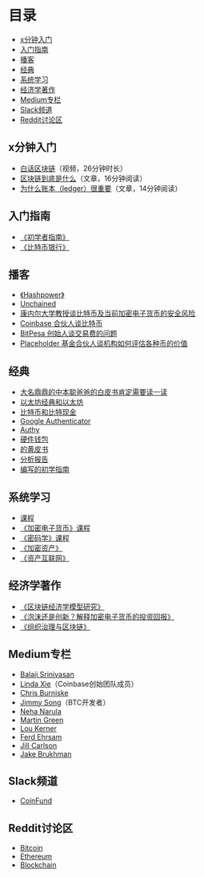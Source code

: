 # 目录

* [x分钟入门](#x分钟入门)
* [入门指南](#入门指南)
* [播客](#播客)
* [经典](#经典)
* [系统学习](#系统学习)
* [经济学著作](#经济学著作)
* [Medium专栏](#Medium专栏)
* [Slack频道](#Slack频道)
* [Reddit讨论区](#Reddit讨论区)

## x分钟入门

* [白话区块链][1]（视频，26分钟时长）
* [区块链到底是什么][2]（文章，16分钟阅读）
* [为什么账本（ledger）很重要][3]（文章，14分钟阅读）


## 入门指南

* [《初学者指南》][4]
* [《比特币银行》][5]


## 播客

* [《Hashpower》][6]
* [Unchained][7] 
* [康内尔大学教授谈比特币及当前加密电子货币的安全风险][8]
* [Coinbase 合伙人谈比特币][9]
* [BitPesa 创始人谈交易费的问题][10]
* [Placeholder 基金合伙人谈机构如何评估各种币的价值][11]

## 经典

* [大名鼎鼎的中本聪爸爸的白皮书肯定需要读一读][12]
* [以太坊经典和以太坊][13]
* [比特币和比特现金][14]
* [Google Authenticator][15]
* [Authy][16]
* [硬件钱包][17]
* [的黄皮书][18]
* [分析报告][19]
* [编写的初学指南][20]

## 系统学习

* [课程][21]
* [《加密电子货币》课程][22]
* [《密码学》课程][23]
* [《加密资产》][24]
* [《资产互联网》][25]



## 经济学著作

* [《区块链经济学模型研究》][26]
* [《泡沫还是创新？解释加密电子货币的投资回报》][27]
* [《组织治理与区块链》][28]


## Medium专栏

* [Balaji Srinivasan][29]
* [Linda Xie][30]（Coinbase创始团队成员）
* [Chris Burniske][31]
* [Jimmy Song][32]（BTC开发者）
* [Neha Narula][33]
* [Martin Green][34]
* [Lou Kerner][35]
* [Ferd Ehrsam][36]
* [Jill Carlson][37]
* [Jake Brukhman][38]


## Slack频道

* [CoinFund][39]

## Reddit讨论区

* [Bitcoin][40]
* [Ethereum][41]
* [Blockchain][42]

[1]: https://www.youtube.com/watch?v=bBC-nXj3Ng4
[2]: https://hackernoon.com/wtf-is-the-blockchain-1da89ba19348
[3]: https://medium.com/@cryptoeconomics/the-blockchain-economy-a-beginners-guide-to-institutional-cryptoeconomics-64bf2f2beec4
[4]: http://www.coindesk.com/information/
[5]: https://www.netflix.com/title/80154500
[6]: http://investorfieldguide.com/hashpower/
[7]: https://play.google.com/music/m/Io6kdjooa7b4xpixw3cix5dkluq?t=Unchained_Big_Ideas_From_The_Worlds_Of_Blockchain_And_Cryptocurrency
[8]: https://www.forbes.com/sites/laurashin/2016/10/04/what-does-cornells-emin-gun-sirer-see-as-the-main-security-threats-in-cryptocurrency-everything/#3809056f380d
[9]: https://www.forbes.com/sites/laurashin/2017/03/07/why-this-hedge-fund-ceo-once-put-most-of-my-meager-life-savings-into-bitcoin/#427c6b8d4e15
[10]: https://www.forbes.com/sites/laurashin/2016/06/15/elizabeth-rossiello-describes-how-bitpesa-slashes-international-payment-fees/#3cc31e0e2a6d
[11]: https://www.forbes.com/sites/laurashin/2017/10/17/how-to-value-a-crypto-asset/
[12]: https://bitcoin.org/bitcoin.pdf
[13]: https://www.coindesk.com/ethereum-classic-explained-blockchain/
[14]: https://medium.com/@jimmysong/bitcoin-cash-what-you-need-to-know-c25df28995cf
[15]: https://github.com/google/google-authenticator
[16]: https://authy.com/
[17]: https://en.bitcoin.it/wiki/Hardware_wallet
[18]: https://bravenewcoin.com/assets/Reference-Papers/A-Gentle-Introduction/A-Gentle-Introduction-To-Digital-Tokens-WEB.pdf
[19]: https://www.smithandcrown.com/
[20]: https://medium.com/@linda.xie/beginners-guide-series-on-cryptoassets-d897535d887
[21]: https://digitalcurrency.unic.ac.cy/free-introductory-mooc/
[22]: https://www.coursera.org/learn/cryptocurrency
[23]: https://www.coursera.org/learn/crypto
[24]: https://www.amazon.com/Cryptoassets-Innovative-Investors-Bitcoin-Beyond/dp/1260026671/
[25]: https://www.amazon.com/Internet-Money-Andreas-M-Antonopoulos/dp/1537000454/
[26]: http://www.the-blockchain.com/docs/Some%20Simple%20Economics%20of%20the%20Blockchain%20-%20Christian%20Catalini%20MIT%20and%20Joshua%20S.%20Gans%20University%20of%20Toronto.pdf
[27]: http://journals.plos.org/plosone/article?id=10.1371/journal.pone.0169556
[28]: https://academic.oup.com/rof/article/21/1/7/2888422
[29]: https://medium.com/@balajis
[30]: https://medium.com/@linda.xie
[31]: https://medium.com/@cburniske
[32]: https://medium.com/@jimmysong
[33]: https://medium.com/@neha
[34]: https://medium.com/@marting
[35]: https://medium.com/@loukerner
[36]: https://medium.com/@FEhrsam
[37]: https://medium.com/@jillcarlson
[38]: https://medium.com/@jbrukh
[39]: https://coinfund.slack.com/
[40]: https://www.reddit.com/r/Bitcoin/
[41]: https://www.reddit.com/r/ethereum/
[42]: https://www.reddit.com/r/BlockChain/


